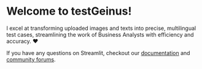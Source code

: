 # Welcome to testGeinus!

I excel at transforming uploaded images and texts into precise, multilingual test cases, streamlining the work of Business Analysts with efficiency and accuracy. :heart:

If you have any questions on Streamlit, checkout our [documentation](https://docs.streamlit.io) and [community
forums](https://discuss.streamlit.io).
